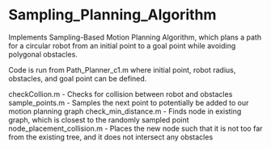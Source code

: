 # Sampling_Planning_Algorithm

Implements Sampling-Based Motion Planning Algorithm, which plans a path for a circular robot from an initial point to a goal point while avoiding polygonal obstacles. 

Code is run from Path_Planner_c1.m where initial point, robot radius, obstacles, and goal point can be defined.

checkCollion.m - Checks for collision between robot and obstacles
sample_points.m - Samples the next point to potentially be added to our motion planning graph
check_min_distance.m - Finds node in existing graph, which is closest to the randomly sampled point
node_placement_collision.m - Places the new node such that it is not too far from the existing tree, and it does not intersect any obstacles
